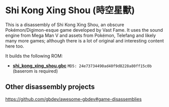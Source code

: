# Shi Kong Xing Shou (時空星獸)
This is a disassembly of Shi Kong Xing Shou, an obscure Pokémon/Digimon-esque game developed by Vast Fame.
It uses the sound engine from Mega Man V and assets from Pokémon, Telefang and likely many more games; although there is a lot of original and interesting content here too.

It builds the following ROM:
- [**shi_kong_xing_shou.gbc**](https://archive.org/download/shi-kong-xing-shou/Shi%20Kong%20Xing%20Shou.gbc) `MD5: 24e73734490ad40f9d8228a80ff15c0b`
(baserom is required)

## Other disassembly projects
https://github.com/gbdev/awesome-gbdev#game-disassemblies
